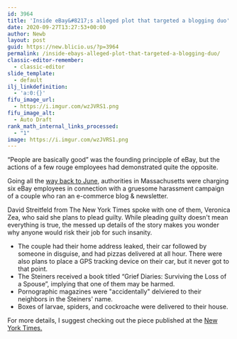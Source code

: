 ```yaml
---
id: 3964
title: 'Inside eBay&#8217;s alleged plot that targeted a blogging duo'
date: 2020-09-27T13:27:53+00:00
author: Newb
layout: post
guid: https://new.blicio.us/?p=3964
permalink: /inside-ebays-alleged-plot-that-targeted-a-blogging-duo/
classic-editor-remember:
  - classic-editor
slide_template:
  - default
ilj_linkdefinition:
  - 'a:0:{}'
fifu_image_url:
  - https://i.imgur.com/wzJVRS1.png
fifu_image_alt:
  - Auto Draft
rank_math_internal_links_processed:
  - "1"
image: https://i.imgur.com/wzJVRS1.png
---
```

“People are basically good” was the founding principple of eBay, but the actions of a few rouge employees had demonstrated quite the opposite.

Going all the [way back to June](https://www.theverge.com/2020/9/26/21457487/go-read-this-ebay-stalking-harassment-new-york-times?scrolla=5eb6d68b7fedc32c19ef33b4), authorities in Massachusetts were charging six eBay employees in connection with a gruesome harassment campaign of a couple who ran an e-commerce blog & newsletter.

David Streitfeld from The New York Times spoke with one of them, Veronica Zea, who said she plans to plead guilty. While pleading guilty doesn't mean everything is true, the messed up details of the story makes you wonder why anyone would risk their job for such insanity.

  * The couple had their home address leaked, their car followed by someone in disguise, and had pizzas delivered at all hour. There were also plans to place a GPS tracking device on their car, but it never got to that point.
  * The Steiners received a book titled “Grief Diaries: Surviving the Loss of a Spouse”, implying that one of them may be harmed.
  * Pornographic magazines were "accidentally" delviered to their neighbors in the Steiners' name.
  * Boxes of larvae, spiders, and cockroache were delivered to their house.

For more details, I suggest checking out the piece published at the [New York Times.](https://www.nytimes.com/2020/09/26/technology/ebay-cockroaches-stalking-scandal.html)
